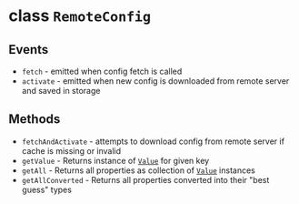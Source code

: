 # class `RemoteConfig`

## Events
- `fetch` - emitted when config fetch is called
- `activate` - emitted when new config is downloaded from remote server and saved in storage

## Methods
- `fetchAndActivate` - attempts to download config from remote server if cache is missing or invalid
- `getValue` - Returns instance of [`Value`](Value.md) for given key
- `getAll` - Returns all properties as collection of [`Value`](Value.md) instances
- `getAllConverted` - Returns all properties converted into their "best guess" types
